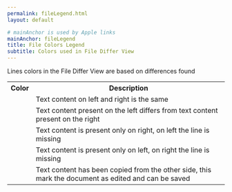 ```yaml
---
permalink: fileLegend.html
layout: default

# mainAnchor is used by Apple links
mainAnchor: fileLegend
title: File Colors Legend
subtitle: Colors used in File Differ View
---
```


Lines colors in the File Differ View are based on differences found

<table class="bordered file-legend">
<tr>
<th>Color</th>
<th>Description</th>
</tr>

<tr>
<td class="file-legend-same"></td>
<td>Text content on left and right is the same</td>
</tr>

<tr>
<td class="file-legend-different"></td>
<td>Text content present on the left differs from text content present on the right</td>
</tr>

<tr>
<td class="file-legend-missing-left"></td>
<td>Text content is present only on right, on left the line is missing</td>
</tr>

<tr>
<td class="file-legend-missing-right"></td>
<td>Text content is present only on left, on right the line is missing</td>
</tr>

<tr>
<td class="file-legend-merged"></td>
<td>Text content has been copied from the other side, this mark the document as edited and can be saved</td>
</tr>

</table>


